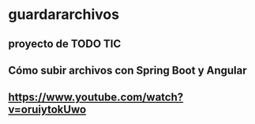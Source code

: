# guardararchivos
## proyecto de TODO TIC
## Cómo subir archivos con Spring Boot y Angular
## https://www.youtube.com/watch?v=oruiytokUwo
